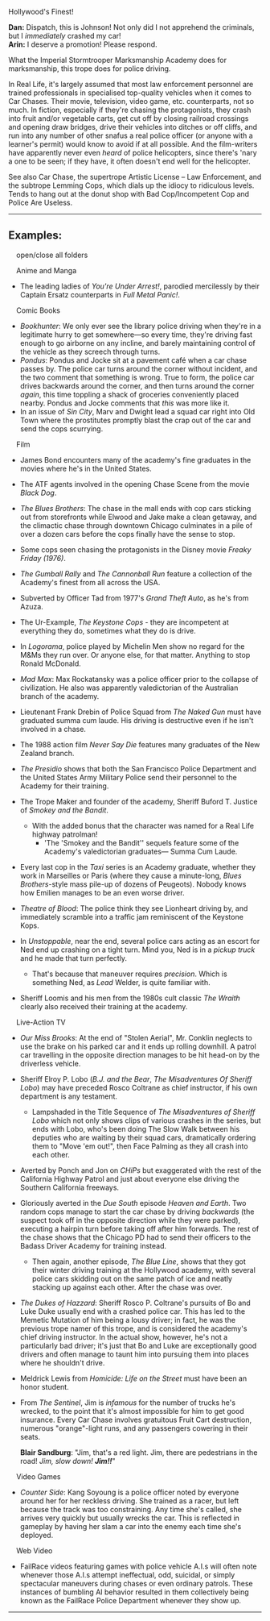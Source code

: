 Hollywood's Finest!

**Dan:** Dispatch, this is Johnson! Not only did I not apprehend the criminals, but I _immediately_ crashed my car!  
**Arin:** I deserve a promotion! Please respond.

What the Imperial Stormtrooper Marksmanship Academy does for marksmanship, this trope does for police driving.

In Real Life, it's largely assumed that most law enforcement personnel are trained professionals in specialised top-quality vehicles when it comes to Car Chases. Their movie, television, video game, etc. counterparts, not so much. In fiction, especially if they're chasing the protagonists, they crash into fruit and/or vegetable carts, get cut off by closing railroad crossings and opening draw bridges, drive their vehicles into ditches or off cliffs, and run into any number of other snafus a real police officer (or anyone with a learner's permit) would know to avoid if at all possible. And the film-writers have apparently never even _heard_ of police helicopters, since there's 'nary a one to be seen; if they have, it often doesn't end well for the helicopter.

See also Car Chase, the supertrope Artistic License – Law Enforcement, and the subtrope Lemming Cops, which dials up the idiocy to ridiculous levels. Tends to hang out at the donut shop with Bad Cop/Incompetent Cop and Police Are Useless.

___

## Examples:

    open/close all folders 

    Anime and Manga 

-   The leading ladies of _You're Under Arrest!_, parodied mercilessly by their Captain Ersatz counterparts in _Full Metal Panic!_.

    Comic Books 

-   _Bookhunter_: We only ever see the library police driving when they're in a legitimate hurry to get somewhere—so every time, they're driving fast enough to go airborne on any incline, and barely maintaining control of the vehicle as they screech through turns.
-   _Pondus_: Pondus and Jocke sit at a pavement café when a car chase passes by. The police car turns around the corner without incident, and the two comment that something is wrong. True to form, the police car drives backwards around the corner, and then turns around the corner _again_, this time toppling a shack of groceries conveniently placed nearby. Pondus and Jocke comments that _this_ was more like it.
-   In an issue of _Sin City_, Marv and Dwight lead a squad car right into Old Town where the prostitutes promptly blast the crap out of the car and send the cops scurrying.

    Film 

-   James Bond encounters many of the academy's fine graduates in the movies where he's in the United States.
-   The ATF agents involved in the opening Chase Scene from the movie _Black Dog_.
-   _The Blues Brothers_: The chase in the mall ends with cop cars sticking out from storefronts while Elwood and Jake make a clean getaway, and the climactic chase through downtown Chicago culminates in a pile of over a dozen cars before the cops finally have the sense to stop.

-   Some cops seen chasing the protagonists in the Disney movie _Freaky Friday (1976)_.
-   _The Gumball Rally_ and _The Cannonball Run_ feature a collection of the Academy's finest from all across the USA.
-   Subverted by Officer Tad from 1977's _Grand Theft Auto_, as he's from Azuza.
-   The Ur-Example, _The Keystone Cops_ - they are incompetent at everything they do, sometimes what they do is drive.
-   In _Logorama_, police played by Michelin Men show no regard for the M&Ms they run over. Or anyone else, for that matter. Anything to stop Ronald McDonald.
-   _Mad Max_: Max Rockatansky was a police officer prior to the collapse of civilization. He also was apparently valedictorian of the Australian branch of the academy.
-   Lieutenant Frank Drebin of Police Squad from _The Naked Gun_ must have graduated summa cum laude. His driving is destructive even if he isn't involved in a chase.
-   The 1988 action film _Never Say Die_ features many graduates of the New Zealand branch.
-   _The Presidio_ shows that both the San Francisco Police Department and the United States Army Military Police send their personnel to the Academy for their training.
-   The Trope Maker and founder of the academy, Sheriff Buford T. Justice of _Smokey and the Bandit_.
    -   With the added bonus that the character was named for a Real Life highway patrolman!
        -   'The 'Smokey and the Bandit'' sequels feature some of the Academy's valedictorian graduates— Summa Cum Laude.
-   Every last cop in the _Taxi_ series is an Academy graduate, whether they work in Marseilles or Paris (where they cause a minute-long, _Blues Brothers_\-style mass pile-up of dozens of Peugeots). Nobody knows how Emilien manages to be an even worse driver.
-   _Theatre of Blood_: The police think they see Lionheart driving by, and immediately scramble into a traffic jam reminiscent of the Keystone Kops.
-   In _Unstoppable_, near the end, several police cars acting as an escort for Ned end up crashing on a tight turn. Mind you, Ned is in a _pickup truck_ and he made that turn perfectly.
    -   That's because that maneuver requires _precision_. Which is something Ned, as _Lead_ Welder, is quite familiar with.
-   Sheriff Loomis and his men from the 1980s cult classic _The Wraith_ clearly also received their training at the academy.

    Live-Action TV 

-   _Our Miss Brooks_: At the end of "Stolen Aerial", Mr. Conklin neglects to use the brake on his parked car and it ends up rolling downhill. A patrol car travelling in the opposite direction manages to be hit head-on by the driverless vehicle.
-   Sheriff Elroy P. Lobo (_B.J. and the Bear_, _The Misadventures Of Sheriff Lobo_) may have preceded Rosco Coltrane as chief instructor, if his own department is any testament.
    -   Lampshaded in the Title Sequence of _The Misadventures of Sheriff Lobo_ which not only shows clips of various crashes in the series, but ends with Lobo, who's been doing The Slow Walk between his deputies who are waiting by their squad cars, dramatically ordering them to "Move 'em out!", then Face Palming as they all crash into each other.
-   Averted by Ponch and Jon on _CHiPs_ but exaggerated with the rest of the California Highway Patrol and just about everyone else driving the Southern California freeways.
-   Gloriously averted in the _Due South_ episode _Heaven and Earth_. Two random cops manage to start the car chase by driving _backwards_ (the suspect took off in the opposite direction while they were parked), executing a hairpin turn before taking off after him forwards. The rest of the chase shows that the Chicago PD had to send their officers to the Badass Driver Academy for training instead.
    -   Then again, another episode, _The Blue Line_, shows that they got their winter driving training at the Hollywood academy, with several police cars skidding out on the same patch of ice and neatly stacking up against each other. After the chase was over.
-   _The Dukes of Hazzard_: Sheriff Rosco P. Coltrane's pursuits of Bo and Luke Duke usually end with a crashed police car. This has led to the Memetic Mutation of him being a lousy driver; in fact, he was the previous trope namer of this trope, and is considered the academy's chief driving instructor. In the actual show, however, he's not a particularly bad driver; it's just that Bo and Luke are exceptionally good drivers and often manage to taunt him into pursuing them into places where he shouldn't drive.
-   Meldrick Lewis from _Homicide: Life on the Street_ must have been an honor student.
-   From _The Sentinel_, Jim is _infamous_ for the number of trucks he's wrecked, to the point that it's almost impossible for him to get good insurance. Every Car Chase involves gratuitous Fruit Cart destruction, numerous "orange"-light runs, and any passengers cowering in their seats.
    
    **Blair Sandburg**: "Jim, that's a red light. Jim, there are pedestrians in the road! _Jim, slow down!_ _**Jim!!**_"
    

    Video Games 

-   _Counter Side_: Kang Soyoung is a police officer noted by everyone around her for her reckless driving. She trained as a racer, but left because the track was too constraining. Any time she's called, she arrives very quickly but usually wrecks the car. This is reflected in gameplay by having her slam a car into the enemy each time she's deployed.

    Web Video 

-   FailRace videos featuring games with police vehicle A.I.s will often note whenever those A.I.s attempt ineffectual, odd, suicidal, or simply spectacular maneuvers during chases or even ordinary patrols. These instances of bumbling AI behavior resulted in them collectively being known as the FailRace Police Department whenever they show up.

___